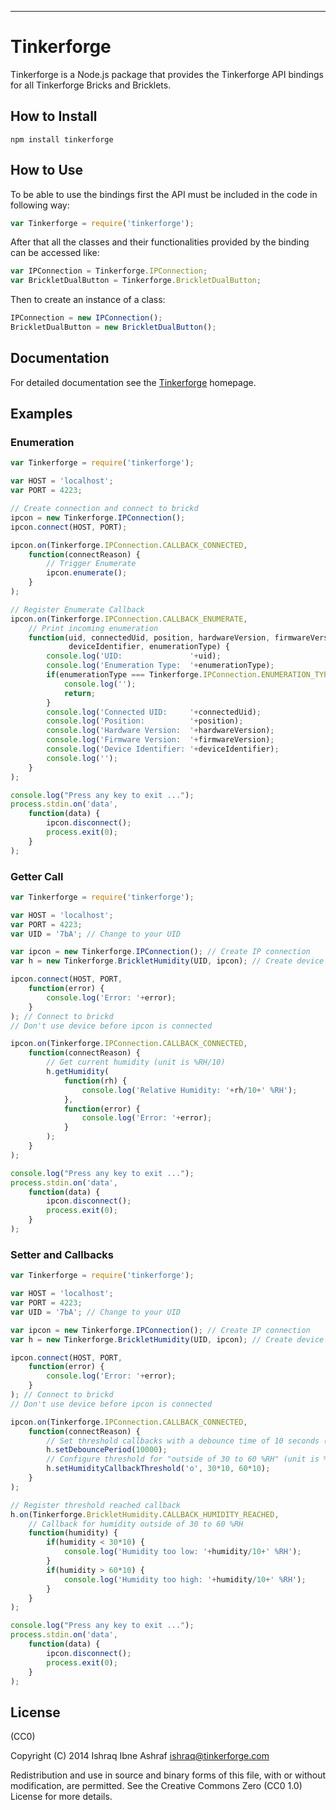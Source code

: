 <hr />

# Tinkerforge
Tinkerforge is a Node.js package that provides the Tinkerforge API bindings for all Tinkerforge Bricks and Bricklets.

## How to Install

```
npm install tinkerforge
```

## How to Use
To be able to use the bindings first the API must be included in the code in following way:

```js
var Tinkerforge = require('tinkerforge');
```

After that all the classes and their functionalities provided by the binding can be accessed like:

```js
var IPConnection = Tinkerforge.IPConnection;
var BrickletDualButton = Tinkerforge.BrickletDualButton;
```

Then to create an instance of a class:

```js
IPConnection = new IPConnection();
BrickletDualButton = new BrickletDualButton();
```

## Documentation
For detailed documentation see the [Tinkerforge](http://www.tinkerforge.com/en/doc/Software/API_Bindings_JavaScript.html) homepage.

## Examples
### Enumeration

```js
var Tinkerforge = require('tinkerforge');

var HOST = 'localhost';
var PORT = 4223;

// Create connection and connect to brickd
ipcon = new Tinkerforge.IPConnection();
ipcon.connect(HOST, PORT);

ipcon.on(Tinkerforge.IPConnection.CALLBACK_CONNECTED,
    function(connectReason) {
        // Trigger Enumerate
        ipcon.enumerate();
    }
);

// Register Enumerate Callback
ipcon.on(Tinkerforge.IPConnection.CALLBACK_ENUMERATE,
    // Print incoming enumeration
    function(uid, connectedUid, position, hardwareVersion, firmwareVersion,
             deviceIdentifier, enumerationType) {
        console.log('UID:               '+uid);
        console.log('Enumeration Type:  '+enumerationType);
        if(enumerationType === Tinkerforge.IPConnection.ENUMERATION_TYPE_DISCONNECTED) {
            console.log('');
            return;
        }
        console.log('Connected UID:     '+connectedUid);
        console.log('Position:          '+position);
        console.log('Hardware Version:  '+hardwareVersion);
        console.log('Firmware Version:  '+firmwareVersion);
        console.log('Device Identifier: '+deviceIdentifier);
        console.log('');
    }
);

console.log("Press any key to exit ...");
process.stdin.on('data',
    function(data) {
        ipcon.disconnect();
        process.exit(0);
    }
);
```

### Getter Call

```js
var Tinkerforge = require('tinkerforge');

var HOST = 'localhost';
var PORT = 4223;
var UID = '7bA'; // Change to your UID

var ipcon = new Tinkerforge.IPConnection(); // Create IP connection
var h = new Tinkerforge.BrickletHumidity(UID, ipcon); // Create device object

ipcon.connect(HOST, PORT,
    function(error) {
        console.log('Error: '+error);        
    }
); // Connect to brickd
// Don't use device before ipcon is connected

ipcon.on(Tinkerforge.IPConnection.CALLBACK_CONNECTED,
    function(connectReason) {
        // Get current humidity (unit is %RH/10)
        h.getHumidity(
            function(rh) {
                console.log('Relative Humidity: '+rh/10+' %RH');
            },
            function(error) {
                console.log('Error: '+error);
            }
        );
    }
);

console.log("Press any key to exit ...");
process.stdin.on('data',
    function(data) {
        ipcon.disconnect();
        process.exit(0);
    }
);
```

### Setter and Callbacks

```js
var Tinkerforge = require('tinkerforge');

var HOST = 'localhost';
var PORT = 4223;
var UID = '7bA'; // Change to your UID

var ipcon = new Tinkerforge.IPConnection(); // Create IP connection
var h = new Tinkerforge.BrickletHumidity(UID, ipcon); // Create device object

ipcon.connect(HOST, PORT,
    function(error) {
        console.log('Error: '+error);        
    }
); // Connect to brickd
// Don't use device before ipcon is connected

ipcon.on(Tinkerforge.IPConnection.CALLBACK_CONNECTED,
    function(connectReason) {
        // Set threshold callbacks with a debounce time of 10 seconds (10000ms)
        h.setDebouncePeriod(10000);
        // Configure threshold for "outside of 30 to 60 %RH" (unit is %RH/10)
        h.setHumidityCallbackThreshold('o', 30*10, 60*10);    
    }
);

// Register threshold reached callback
h.on(Tinkerforge.BrickletHumidity.CALLBACK_HUMIDITY_REACHED,
    // Callback for humidity outside of 30 to 60 %RH
    function(humidity) {
        if(humidity < 30*10) {
            console.log('Humidity too low: '+humidity/10+' %RH');
        }
        if(humidity > 60*10) {
            console.log('Humidity too high: '+humidity/10+' %RH');
        }
    }
);

console.log("Press any key to exit ...");
process.stdin.on('data',
    function(data) {
        ipcon.disconnect();
        process.exit(0);
    }
);
```

## License
(CC0)

Copyright (C) 2014 Ishraq Ibne Ashraf [ishraq@tinkerforge.com](mailto:ishraq@tinkerforge.com)

Redistribution and use in source and binary forms of this file, with or without modification, are permitted. See the Creative Commons Zero (CC0 1.0) License for more details.
